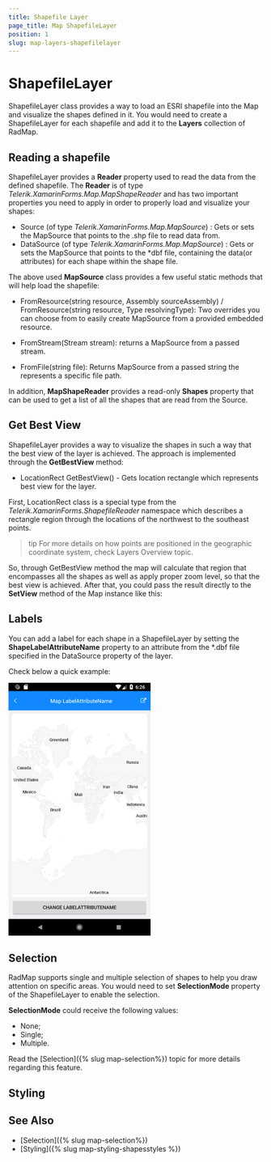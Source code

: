```yaml
---
title: Shapefile Layer
page_title: Map ShapefileLayer
position: 1
slug: map-layers-shapefilelayer
---
```


# ShapefileLayer

ShapefileLayer class provides a way to load an ESRI shapefile into the Map and visualize the shapes defined in it. You would need to create a ShapefileLayer for each shapefile and add it to the **Layers** collection of RadMap.

## Reading a shapefile

ShapefileLayer provides a **Reader** property used to read the data from the defined shapefile. The **Reader** is of type *Telerik.XamarinForms.Map.MapShapeReader* and has two important properties you need to apply in order to properly load and visualize your shapes:

* Source (of type *Telerik.XamarinForms.Map.MapSource*) : Gets or sets the MapSource that points to the .shp file to read data from. 
* DataSource (of type *Telerik.XamarinForms.Map.MapSource*) : Gets or sets the MapSource that points to the *dbf file, containing the data(or attributes) for each shape within the shape file. 

The above used **MapSource** class provides a few useful static methods that will help load the shapefile:

* FromResource(string resource, Assembly sourceAssembly) / FromResource(string resource, Type resolvingType): Two overrides you can choose from to easily create MapSource from a provided embedded resource. 

* FromStream(Stream stream): returns a MapSource from a passed stream.
* FromFile(string file):  Returns MapSource from a passed string the represents a specific file path.

In addition, **MapShapeReader** provides a read-only **Shapes** property that can be used to get a list of all the shapes that are read from the Source. 

## Get Best View

ShapefileLayer provides a way to visualize the shapes in such a way that the best view of the layer is achieved. The approach is implemented through the **GetBestView** method:

*  LocationRect GetBestView() -  Gets location rectangle which represents best view for the layer.

First, LocationRect class is a special type from the *Telerik.XamarinForms.ShapefileReader* namespace which describes a rectangle region through the locations of the northwest to the southeast points.  

>tip For more details on how points are positioned in the geographic coordinate system, check Layers Overview topic. 

So, through GetBestView method the map will calculate that region that encompasses all the shapes as well as apply proper zoom level, so that the best view is achieved. After that, you could pass the result directly to the **SetView** method of the Map instance like this:

<snippet id='map-setbestview-code' />

## Labels

You can add a label for each shape in a ShapefileLayer by setting the **ShapeLabelAttributeName** property to an attribute from the *.dbf file specified in the DataSource property of the layer.

Check below a quick example:

<snippet id='map-labels-xaml' />

![Map ShapeLayer Labels](../images/map_shapelayer_labels.png)

## Selection

RadMap supports single and multiple selection of shapes to help you draw attention on specific areas. You would need to set **SelectionMode** property of the ShapefileLayer to enable the selection. 

**SelectionMode** could receive the following values:
* None;
* Single;
* Multiple.

Read the [Selection]({% slug map-selection%}) topic for more details regarding this feature.

## Styling

## See Also

- [Selection]({% slug map-selection%})
- [Styling]({% slug map-styling-shapesstyles %})